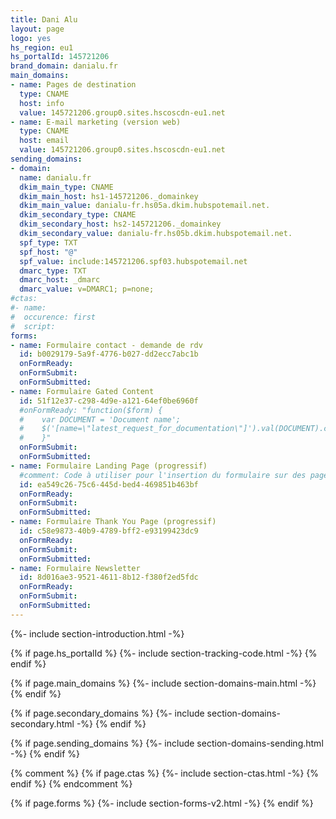 ```yaml
---
title: Dani Alu
layout: page
logo: yes
hs_region: eu1
hs_portalId: 145721206
brand_domain: danialu.fr
main_domains:
- name: Pages de destination
  type: CNAME
  host: info
  value: 145721206.group0.sites.hscoscdn-eu1.net
- name: E-mail marketing (version web)
  type: CNAME
  host: email
  value: 145721206.group0.sites.hscoscdn-eu1.net
sending_domains:
- domain:
  name: danialu.fr
  dkim_main_type: CNAME
  dkim_main_host: hs1-145721206._domainkey
  dkim_main_value: danialu-fr.hs05a.dkim.hubspotemail.net.
  dkim_secondary_type: CNAME
  dkim_secondary_host: hs2-145721206._domainkey
  dkim_secondary_value: danialu-fr.hs05b.dkim.hubspotemail.net.
  spf_type: TXT
  spf_host: "@"
  spf_value: include:145721206.spf03.hubspotemail.net
  dmarc_type: TXT
  dmarc_host: _dmarc
  dmarc_value: v=DMARC1; p=none;
#ctas:
#- name:
#  occurence: first
#  script:
forms:
- name: Formulaire contact - demande de rdv
  id: b0029179-5a9f-4776-b027-dd2ecc7abc1b
  onFormReady: 
  onFormSubmit:
  onFormSubmitted:
- name: Formulaire Gated Content
  id: 51f12e37-c298-4d9e-a121-64ef0be6960f
  #onFormReady: "function($form) {
  #    var DOCUMENT = 'Document name';
  #    $('[name=\"latest_request_for_documentation\"]').val(DOCUMENT).change();
  #    }"
  onFormSubmit:
  onFormSubmitted:
- name: Formulaire Landing Page (progressif)
  #comment: Code à utiliser pour l'insertion du formulaire sur des pages hors HubSpot. Pour l'insertion de ce formulaire sur une landing page HubSpot, utiliser le module natif adapté. La variable "THANK_YOU_PAGE_URL" est à modifier en fonction de l'url de la page de remerciements choisie (page sur laquelle le formulaire de surqualification sera insérée).
  id: ea549c26-75c6-445d-bed4-469851b463bf
  onFormReady: 
  onFormSubmit:
  onFormSubmitted:
- name: Formulaire Thank You Page (progressif)
  id: c58e9873-40b9-4789-bff2-e93199423dc9
  onFormReady: 
  onFormSubmit:
  onFormSubmitted:
- name: Formulaire Newsletter
  id: 8d016ae3-9521-4611-8b12-f380f2ed5fdc
  onFormReady: 
  onFormSubmit:
  onFormSubmitted:
---
```


{%- include section-introduction.html -%}

{% if page.hs_portalId %}
    {%- include section-tracking-code.html -%}
{% endif %}

{% if page.main_domains %}
    {%- include section-domains-main.html -%}
{% endif %}

{% if page.secondary_domains %}
    {%- include section-domains-secondary.html -%}
{% endif %}

{% if page.sending_domains %}
    {%- include section-domains-sending.html -%}
{% endif %}

{% comment %}
{% if page.ctas %}
    {%- include section-ctas.html -%}
{% endif %}
{% endcomment %}

{% if page.forms %}
    {%- include section-forms-v2.html -%}
{% endif %}